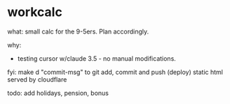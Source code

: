 # workcalc

what:
small calc for the 9-5ers. Plan accordingly. 

why:
- testing cursor w/claude 3.5 - no manual modifications. 

fyi:
make d "commit-msg" to git add, commit and push (deploy)
static html served by cloudflare


todo:
add holidays, pension, bonus